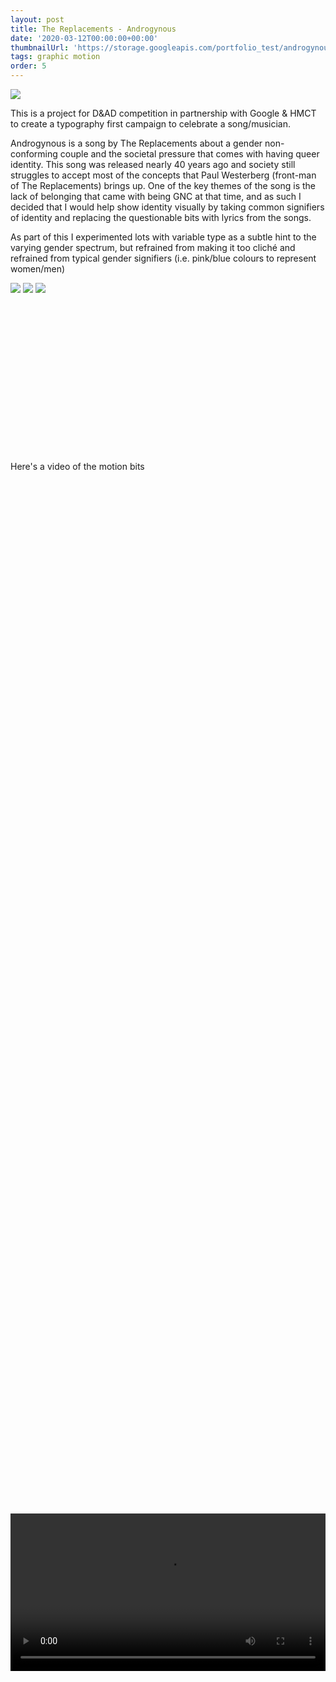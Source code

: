 ```yaml
---
layout: post
title: The Replacements - Androgynous
date: '2020-03-12T00:00:00+00:00'
thumbnailUrl: 'https://storage.googleapis.com/portfolio_test/androgynous/Hero.png'
tags: graphic motion
order: 5
---
```


<img class="folio" src="{{page.thumbnailUrl}}">

This is a project for D&AD competition in partnership with Google & HMCT to create a typography first campaign to celebrate a song/musician. 

Androgynous is a song by The Replacements about a gender non-conforming couple and the societal pressure that comes with having queer identity. This song was released nearly 40 years ago and society still struggles to accept most of the concepts that Paul Westerberg (front-man of The Replacements) brings up. One of the key themes of the song is the lack of belonging that came with being GNC at that time, and as such I decided that I would help show identity visually by taking common signifiers of identity and replacing the questionable bits with lyrics from the songs. 

As part of this I experimented lots with variable type as a subtle hint to the varying gender spectrum, but refrained from making it too cliché and refrained from typical gender signifiers (i.e. pink/blue colours to represent women/men)

<img class="folio" src="https://storage.googleapis.com/portfolio_test/androgynous/A3%20Board%201.png">

<img class="folio" src="https://storage.googleapis.com/portfolio_test/androgynous/A3%20Board%202.png">

<img class="folio" src="https://storage.googleapis.com/portfolio_test/androgynous/A3%20Board%203.png">

<video loop="true" controls="controls" style="width:auto; max-width:60vw; min-width:100%; position: relative; top:50%; left:50%; transform:translate(-50%,0);">
	<source src="https://storage.googleapis.com/portfolio_test/androgynous/PUTPUT2_2.webm">
</video>
<p class=desc>Here's a video of the motion bits</p>
